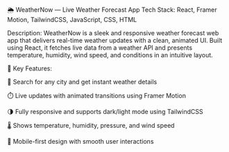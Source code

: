 🌦️ WeatherNow — Live Weather Forecast App
Tech Stack: React, Framer Motion, TailwindCSS, JavaScript, CSS, HTML

Description:
WeatherNow is a sleek and responsive weather forecast web app that delivers real-time weather updates with a clean, animated UI. Built using React, it fetches live data from a weather API and presents temperature, humidity, wind speed, and conditions in an intuitive layout.

🔧 Key Features:

📍 Search for any city and get instant weather details

⏱️ Live updates with animated transitions using Framer Motion

🌗 Fully responsive and supports dark/light mode using TailwindCSS

🌡️ Shows temperature, humidity, pressure, and wind speed

📱 Mobile-first design with smooth user interactions
